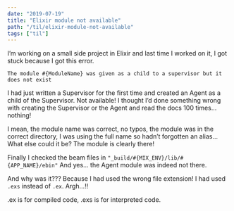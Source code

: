 ```yaml
---
date: "2019-07-19"
title: "Elixir module not available"
path: "/til/elixir-module-not-available"
tags: ["til"]
---
```


I’m working on a small side project in Elixir and last time I worked on it, I got stuck because I got this error.

`The module #{ModuleName} was given as a child to a supervisor but it does not exist`

I had just written a Supervisor for the first time and created an Agent as a child of the Supervisor. Not available! I thought I’d done something wrong with creating the Supervisor or the Agent and read the docs 100 times… nothing!

I mean, the module name was correct, no typos, the module was in the correct directory, I was using the full name so hadn’t forgotten an alias… What else could it be? The module is clearly there!

Finally I checked the beam files in `"_build/#{MIX_ENV}/lib/#{APP_NAME}/ebin"` And yes… the Agent module was indeed not there.

And why was it??? Because I had used the wrong file extension! I had used `.exs` instead of `.ex`. Argh…!! 

.ex is for compiled code, .exs is for interpreted code.
